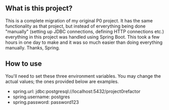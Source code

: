 ## What is this project?

This is a complete migration of my original P0 project. It has the same functionality as that project, but instead of erverything being done "manually" (setting up JDBC connections, defining HTTP connections etc.) everything in this project was handled using Spring Boot. This took a few hours in one day to make and it was so much easier than doing everything manually. Thanks, Spring.
 
## How to use

You'll need to set these three environment variables. You may change the actual values; the ones provided below are examples.
 
 - spring.url: jdbc:postgresql://localhost:5432/project0refactor
 - spring.username: postgres
 - spring.password: password123
